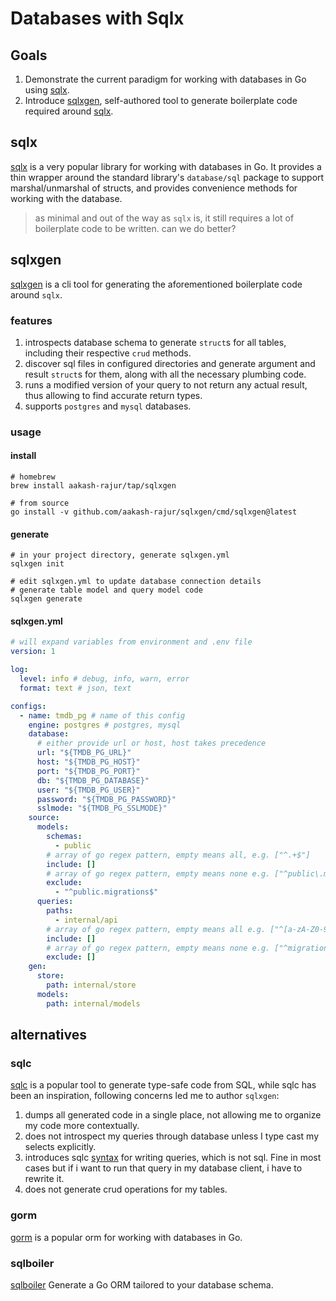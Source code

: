 # Databases with Sqlx

## Goals
1. Demonstrate the current paradigm for working with databases in Go using [sqlx](https://github.com/jmoiron/sqlx).
2. Introduce [sqlxgen](https://github.com/aakash-rajur/sqlxgen), self-authored tool to generate boilerplate code required around [sqlx](https://github.com/jmoiron/sqlx).

## sqlx
[sqlx](https://github.com/jmoiron/sqlx) is a very popular library for working with databases in Go. 
It provides a thin wrapper around the standard library's `database/sql` package to support marshal/unmarshal of structs, 
and provides convenience methods for working with the database.

> as minimal and out of the way as `sqlx` is,
> it still requires a lot of boilerplate code to be written.
> can we do better?

## sqlxgen

[sqlxgen](https://github.com/aakash-rajur/sqlxgen) is a cli tool for generating the 
aforementioned boilerplate code around `sqlx`.

### features
1. introspects database schema to generate `struct`s for all tables, including their respective `crud` methods.
2. discover sql files in configured directories and generate argument and result `struct`s for them, 
   along with all the necessary plumbing code.
3. runs a modified version of your query to not return any actual result, thus allowing to find accurate return types.
4. supports `postgres` and `mysql` databases.

### usage
#### install
```shell
# homebrew
brew install aakash-rajur/tap/sqlxgen

# from source
go install -v github.com/aakash-rajur/sqlxgen/cmd/sqlxgen@latest
```

#### generate
```shell
# in your project directory, generate sqlxgen.yml
sqlxgen init

# edit sqlxgen.yml to update database connection details
# generate table model and query model code
sqlxgen generate
```

#### sqlxgen.yml
```yaml
# will expand variables from environment and .env file
version: 1

log:
  level: info # debug, info, warn, error
  format: text # json, text

configs:
  - name: tmdb_pg # name of this config
    engine: postgres # postgres, mysql
    database:
      # either provide url or host, host takes precedence
      url: "${TMDB_PG_URL}"
      host: "${TMDB_PG_HOST}"
      port: "${TMDB_PG_PORT}"
      db: "${TMDB_PG_DATABASE}"
      user: "${TMDB_PG_USER}"
      password: "${TMDB_PG_PASSWORD}"
      sslmode: "${TMDB_PG_SSLMODE}"
    source:
      models:
        schemas:
          - public
        # array of go regex pattern, empty means all, e.g. ["^.+$"]
        include: []
        # array of go regex pattern, empty means none e.g. ["^public\.migrations*"]
        exclude:
          - "^public.migrations$"
      queries:
        paths:
          - internal/api
        # array of go regex pattern, empty means all e.g. ["^[a-zA-Z0-9_]*.sql$"]
        include: []
        # array of go regex pattern, empty means none e.g. ["^migrations*.sql$"]
        exclude: []
    gen:
      store:
        path: internal/store
      models:
        path: internal/models
```

## alternatives

### sqlc
[sqlc](https://github.com/sqlc-dev/sqlc) is a popular tool to generate type-safe code from SQL, while sqlc has been an inspiration, 
following concerns led me to author `sqlxgen`:

1. dumps all generated code in a single place, not allowing me to organize my code more contextually. 
2. does not introspect my queries through database unless I type cast my selects explicitly.
3. introduces sqlc [syntax](https://docs.sqlc.dev/en/latest/howto/named_parameters.html#nullable-parameters) for 
   writing queries, which is not sql. Fine in most cases but if i want to run that query in my database client, 
   i have to rewrite it.
4. does not generate crud operations for my tables.

### gorm
[gorm](https://gorm.io/) is a popular orm for working with databases in Go.

### sqlboiler
[sqlboiler](https://github.com/volatiletech/sqlboiler) Generate a Go ORM tailored to your database schema.

